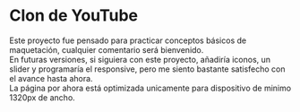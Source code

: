 # Clon de YouTube

Este proyecto fue pensado para practicar conceptos básicos de maquetación, cualquier comentario será bienvenido.    
En futuras versiones, si siguiera con este proyecto, añadiría iconos, un slider y programaría el responsive, pero me siento bastante satisfecho con el avance hasta ahora.    
La página por ahora está optimizada unicamente para dispositivo de minimo 1320px de ancho.